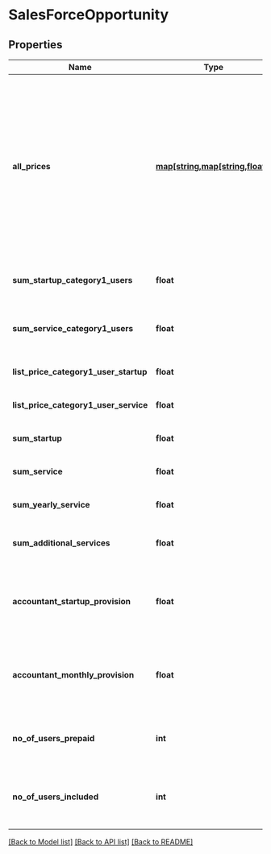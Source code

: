 # SalesForceOpportunity

## Properties
Name | Type | Description | Notes
------------ | ------------- | ------------- | -------------
**all_prices** | [**map[string,map[string,float]]**](map.md) | A nested map of all active sales modules. The key in the outer map is the sales module, whilst the inner map contains the different pricing types for the given sales module. A pricing type could be PER_USE(10). | [optional] 
**sum_startup_category1_users** | **float** | The total startup price for users of category 1. | [optional] 
**sum_service_category1_users** | **float** | The total price per monthly price for users of category 1. | [optional] 
**list_price_category1_user_startup** | **float** | The startup list price per user. | [optional] 
**list_price_category1_user_service** | **float** | The monthly list price per user. | [optional] 
**sum_startup** | **float** | The startup price for the company. | [optional] 
**sum_service** | **float** | The monthly price for the company. | [optional] 
**sum_yearly_service** | **float** | The monthly price for the company. | [optional] 
**sum_additional_services** | **float** | The total startup price for additional services. | [optional] 
**accountant_startup_provision** | **float** | The initial provision for the accountant of the startup price (percentage) | [optional] 
**accountant_monthly_provision** | **float** | The monthly provision for the accountant of the monthly price (percentage) | [optional] 
**no_of_users_prepaid** | **int** | The number of users prepaid when creating the company. | [optional] 
**no_of_users_included** | **int** | The number of users included for free in the purchased module. | [optional] 

[[Back to Model list]](../README.md#documentation-for-models) [[Back to API list]](../README.md#documentation-for-api-endpoints) [[Back to README]](../README.md)


